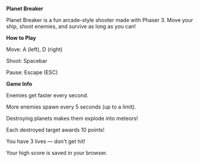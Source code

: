 **Planet Breaker**

Planet Breaker is a fun arcade-style shooter made with Phaser 3. Move your ship, shoot enemies, and survive as long as you can!

**How to Play**

Move: A (left), D (right)

Shoot: Spacebar

Pause: Escape (ESC)

**Game Info**

Enemies get faster every second.

More enemies spawn every 5 seconds (up to a limit).

Destroying planets makes them explode into meteors!

Each destroyed target awards 10 points!

You have 3 lives — don't get hit!

Your high score is saved in your browser.
